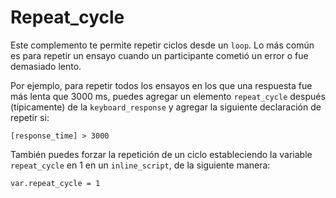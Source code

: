# Repeat_cycle

Este complemento te permite repetir ciclos desde un `loop`. Lo más común es para repetir un ensayo cuando un participante cometió un error o fue demasiado lento.

Por ejemplo, para repetir todos los ensayos en los que una respuesta fue más lenta que 3000 ms, puedes agregar un elemento `repeat_cycle` después (típicamente) de la `keyboard_response` y agregar la siguiente declaración de repetir si:

	[response_time] > 3000

También puedes forzar la repetición de un ciclo estableciendo la variable `repeat_cycle` en 1 en un `inline_script`, de la siguiente manera:

	var.repeat_cycle = 1